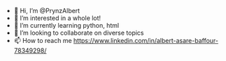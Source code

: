 - 👋 Hi, I’m @PrynzAlbert
- 👀 I’m interested in a whole lot!
- 🌱 I’m currently learning python, html
- 💞️ I’m looking to collaborate on diverse topics
- 📫 How to reach me https://www.linkedin.com/in/albert-asare-baffour-78349298/

<!---
PrynzAlbert/PrynzAlbert is a ✨ special ✨ repository because its `README.md` (this file) appears on your GitHub profile.
You can click the Preview link to take a look at your changes.
--->
